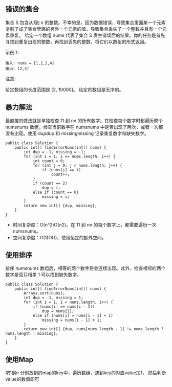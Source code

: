 ## 错误的集合
集合 S 包含从1到 n 的整数。不幸的是，因为数据错误，导致集合里面某一个元素复制了成了集合里面的另外一个元素的值，导致集合丢失了一个整数并且有一个元素重复。
给定一个数组 nums 代表了集合 S 发生错误后的结果。你的任务是首先寻找到重复出现的整数，再找到丢失的整数，将它们以数组的形式返回。

示例 1:
```
输入: nums = [1,2,2,4]
输出: [2,3]
```
注意:

给定数组的长度范围是 [2, 10000]。
给定的数组是无序的。


## 暴力解法
最直接的做法就是单独检查 11 到 nn 的所有数字。在检查每个数字时都遍历整个 numsnums 数组，检查当前数字在 numsnums 中是否出现了两次，或者一次都没有出现。使用 dupdup 和 missingmissing 记录重复数字和缺失数字。
```
public class Solution {
    public int[] findErrorNums(int[] nums) {
        int dup = -1, missing = -1;
        for (int i = 1; i <= nums.length; i++) {
            int count = 0;
            for (int j = 0; j < nums.length; j++) {
                if (nums[j] == i)
                    count++;
            }
            if (count == 2)
                dup = i;
            else if (count == 0)
                missing = i;
        }
        return new int[] {dup, missing};
    }
}
```
* 时间复杂度：O(n^2)O(n2)，在 11 到 nn 的每个数字上，都需要遍历一次 numsnums。
* 空间复杂度：O(1)O(1)，使用恒定的额外空间。

## 使用排序
排序 numsnums 数组后，相等的两个数字将会连续出现。此外，检查相邻的两个数字是否只相差 1 可以找到缺失数字。
```
public class Solution {
    public int[] findErrorNums(int[] nums) {
        Arrays.sort(nums);
        int dup = -1, missing = 1;
        for (int i = 1; i < nums.length; i++) {
            if (nums[i] == nums[i - 1])
                dup = nums[i];
            else if (nums[i] > nums[i - 1] + 1)
                missing = nums[i - 1] + 1;
        }
        return new int[] {dup, nums[nums.length - 1] != nums.length ? nums.length : missing};
    }
}
```
## 使用Map
吧1到n 分别放到的map的key中，遍历数组，遇到key的对应value加1，
然后判断value的数值即可
